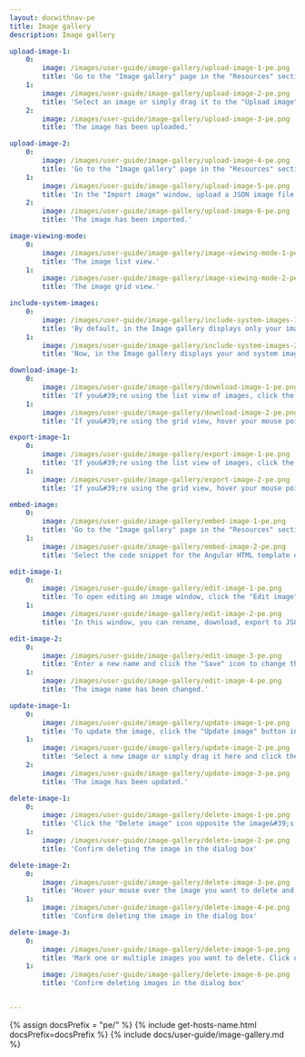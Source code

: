 ```yaml
---
layout: docwithnav-pe
title: Image gallery
description: Image gallery

upload-image-1:
    0:
        image: /images/user-guide/image-gallery/upload-image-1-pe.png
        title: 'Go to the "Image gallery" page in the "Resources" section. Then, click the “Upload image” button in the top right corner of the screen;'
    1:
        image: /images/user-guide/image-gallery/upload-image-2-pe.png
        title: 'Select an image or simply drag it to the "Upload image" window and click "Upload";'
    2:
        image: /images/user-guide/image-gallery/upload-image-3-pe.png
        title: 'The image has been uploaded.'

upload-image-2:
    0:
        image: /images/user-guide/image-gallery/upload-image-4-pe.png
        title: 'Go to the "Image gallery" page in the "Resources" section. Then, click the "Import image" icon in the top right corner of the screen;'
    1:
        image: /images/user-guide/image-gallery/upload-image-5-pe.png
        title: 'In the "Import image" window, upload a JSON image file and click "Import";'
    2:
        image: /images/user-guide/image-gallery/upload-image-6-pe.png
        title: 'The image has been imported.'

image-viewing-mode:
    0:
        image: /images/user-guide/image-gallery/image-viewing-mode-1-pe.png
        title: 'The image list view.'
    1:
        image: /images/user-guide/image-gallery/image-viewing-mode-2-pe.png
        title: 'The image grid view.'

include-system-images:
    0:
        image: /images/user-guide/image-gallery/include-system-images-1-pe.png
        title: 'By default, in the Image gallery displays only your images. Enable the "Include system images" option to view your and the system&#39;s images'
    1:
        image: /images/user-guide/image-gallery/include-system-images-2-pe.png
        title: 'Now, in the Image gallery displays your and system images.'

download-image-1:
    0:
        image: /images/user-guide/image-gallery/download-image-1-pe.png
        title: 'If you&#39;re using the list view of images, click the "Download image" icon next to the image name that you want to export. The image in image file format will be saved to your PC.'
    1:
        image: /images/user-guide/image-gallery/download-image-2-pe.png
        title: 'If you&#39;re using the grid view, hover your mouse pointer over the image you want to export and click the "Download image" icon. The image in image file format will be saved to your PC.'

export-image-1:
    0:
        image: /images/user-guide/image-gallery/export-image-1-pe.png
        title: 'If you&#39;re using the list view of images, click the "Export image to JSON" icon next to the image name that you want to download. The image in JSON format will be saved to your PC.'
    1:
        image: /images/user-guide/image-gallery/export-image-2-pe.png
        title: 'If you&#39;re using the grid view, hover your mouse pointer over the image you want to download and click the "Export image to JSON" icon. The image in JSON format will be saved to your PC.'

embed-image:
    0:
        image: /images/user-guide/image-gallery/embed-image-1-pe.png
        title: 'Go to the "Image gallery" page in the "Resources" section. Click the "Embed image" icon of the corresponding image that you want to embed;'
    1:
        image: /images/user-guide/image-gallery/embed-image-2-pe.png
        title: 'Select the code snippet for the Angular HTML template or for the components based on plain HTML, and copy the corresponding unique link for this image.'

edit-image-1:
    0:
        image: /images/user-guide/image-gallery/edit-image-1-pe.png
        title: 'To open editing an image window, click the "Edit image" icon next to the image name that you want to edit;'
    1:
        image: /images/user-guide/image-gallery/edit-image-2-pe.png
        title: 'In this window, you can rename, download, export to JSON, embed, and update image.'

edit-image-2:
    0:
        image: /images/user-guide/image-gallery/edit-image-3-pe.png
        title: 'Enter a new name and click the "Save" icon to change the image name;'
    1:
        image: /images/user-guide/image-gallery/edit-image-4-pe.png
        title: 'The image name has been changed.'

update-image-1:
    0:
        image: /images/user-guide/image-gallery/update-image-1-pe.png
        title: 'To update the image, click the "Update image" button in the image editing window;'
    1:
        image: /images/user-guide/image-gallery/update-image-2-pe.png
        title: 'Select a new image or simply drag it here and click the "Update" button;'
    2:
        image: /images/user-guide/image-gallery/update-image-3-pe.png
        title: 'The image has been updated.'

delete-image-1:
    0:
        image: /images/user-guide/image-gallery/delete-image-1-pe.png
        title: 'Click the "Delete image" icon opposite the image&#39;s name you want to delete;'
    1:
        image: /images/user-guide/image-gallery/delete-image-2-pe.png
        title: 'Confirm deleting the image in the dialog box'

delete-image-2:
    0:
        image: /images/user-guide/image-gallery/delete-image-3-pe.png
        title: 'Hover your mouse over the image you want to delete and click the "Delete image" icon;'
    1:
        image: /images/user-guide/image-gallery/delete-image-4-pe.png
        title: 'Confirm deleting the image in the dialog box'

delete-image-3:
    0:
        image: /images/user-guide/image-gallery/delete-image-5-pe.png
        title: 'Mark one or multiple images you want to delete. Click on the "Delete" bin icon in the top right corner;'
    1:
        image: /images/user-guide/image-gallery/delete-image-6-pe.png
        title: 'Confirm deleting images in the dialog box'


---
```


{% assign docsPrefix = "pe/" %}
{% include get-hosts-name.html docsPrefix=docsPrefix %}
{% include docs/user-guide/image-gallery.md %}